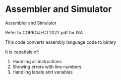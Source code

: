 # Assembler and Simulator
Assembler and Simulator

Refer to COPROJECT2022.pdf for ISA

This code converts assembly language code to binary

It is capabale of: 
1.  Handling all instructions
2.  Showing errors with line numbers
3.  Handling labels and variables

